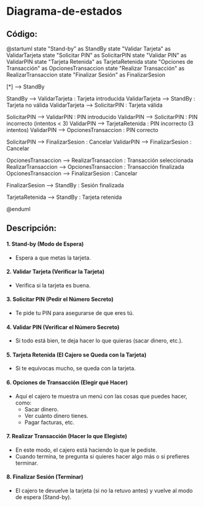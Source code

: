 # Diagrama-de-estados

## Código:

@startuml
state "Stand-by" as StandBy
state "Validar Tarjeta" as ValidarTarjeta
state "Solicitar PIN" as SolicitarPIN
state "Validar PIN" as ValidarPIN
state "Tarjeta Retenida" as TarjetaRetenida
state "Opciones de Transacción" as OpcionesTransaccion
state "Realizar Transacción" as RealizarTransaccion
state "Finalizar Sesión" as FinalizarSesion

[*] --> StandBy

StandBy --> ValidarTarjeta : Tarjeta introducida
ValidarTarjeta --> StandBy : Tarjeta no válida
ValidarTarjeta --> SolicitarPIN : Tarjeta válida

SolicitarPIN --> ValidarPIN : PIN introducido
ValidarPIN --> SolicitarPIN : PIN incorrecto (intentos < 3)
ValidarPIN --> TarjetaRetenida : PIN incorrecto (3 intentos)
ValidarPIN --> OpcionesTransaccion : PIN correcto

SolicitarPIN --> FinalizarSesion : Cancelar
ValidarPIN --> FinalizarSesion : Cancelar

OpcionesTransaccion --> RealizarTransaccion : Transacción seleccionada
RealizarTransaccion --> OpcionesTransaccion : Transacción finalizada
OpcionesTransaccion --> FinalizarSesion : Cancelar

FinalizarSesion --> StandBy : Sesión finalizada

TarjetaRetenida --> StandBy : Tarjeta retenida

@enduml

## Descripción: 

#### **1. Stand-by (Modo de Espera)**
- Espera a que metas la tarjeta.

#### **2. Validar Tarjeta (Verificar la Tarjeta)**
- Verifica si la tarjeta es buena.

#### **3. Solicitar PIN (Pedir el Número Secreto)**
- Te pide tu PIN para asegurarse de que eres tú.

#### **4. Validar PIN (Verificar el Número Secreto)**
- Si todo está bien, te deja hacer lo que quieras (sacar dinero, etc.).

#### **5. Tarjeta Retenida (El Cajero se Queda con la Tarjeta)**
- Si te equivocas mucho, se queda con la tarjeta.

#### **6. Opciones de Transacción (Elegir qué Hacer)**
- Aquí el cajero te muestra un menú con las cosas que puedes hacer, como:
  - Sacar dinero.
  - Ver cuánto dinero tienes.
  - Pagar facturas, etc.

#### **7. Realizar Transacción (Hacer lo que Elegiste)**
- En este modo, el cajero está haciendo lo que le pediste.
- Cuando termina, te pregunta si quieres hacer algo más o si prefieres terminar.

#### **8. Finalizar Sesión (Terminar)**
- El cajero te devuelve la tarjeta (si no la retuvo antes) y vuelve al modo de espera (Stand-by).

